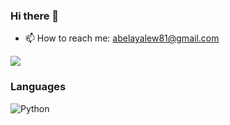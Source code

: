 ### Hi there 👋

- 📫 How to reach me: abelayalew81@gmail.com

![](https://komarev.com/ghpvc/?username=abelayalew&color=green)


### Languages

![Python](https://img.shields.io/badge/-Python-000?&logo=Python)

<!--
**abelayalew/abelayalew** is a ✨ _special_ ✨ repository because its `README.md` (this file) appears on your GitHub profile.
Here are some ideas to get you started:

- 🔭 I’m currently working on ...
- 🌱 I’m currently learning ...
- 👯 I’m looking to collaborate on ...
- 🤔 I’m looking for help with ...
- 💬 Ask me about ...
- 📫 How to reach me: ...
- 😄 Pronouns: ...
- ⚡ Fun fact: ...
-->
